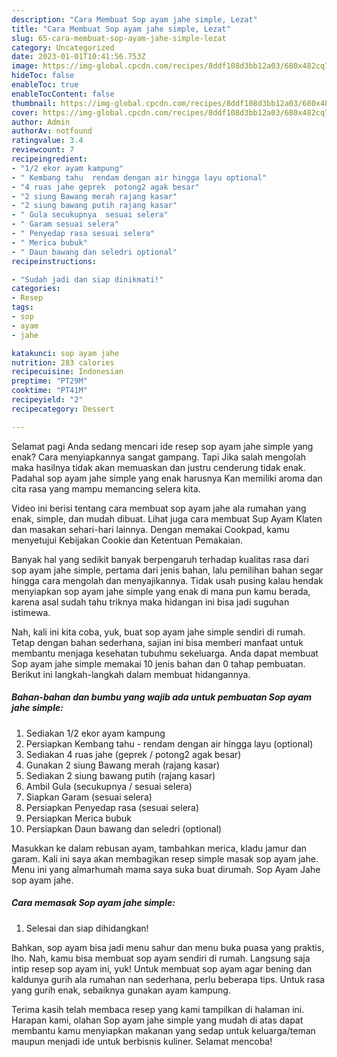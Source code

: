 ```yaml
---
description: "Cara Membuat Sop ayam jahe simple, Lezat"
title: "Cara Membuat Sop ayam jahe simple, Lezat"
slug: 65-cara-membuat-sop-ayam-jahe-simple-lezat
category: Uncategorized
date: 2023-01-01T10:41:56.753Z
image: https://img-global.cpcdn.com/recipes/8ddf108d3bb12a03/680x482cq70/sop-ayam-jahe-simple-foto-resep-utama.jpg
hideToc: false
enableToc: true
enableTocContent: false
thumbnail: https://img-global.cpcdn.com/recipes/8ddf108d3bb12a03/680x482cq70/sop-ayam-jahe-simple-foto-resep-utama.jpg
cover: https://img-global.cpcdn.com/recipes/8ddf108d3bb12a03/680x482cq70/sop-ayam-jahe-simple-foto-resep-utama.jpg
author: Admin
authorAv: notfound
ratingvalue: 3.4
reviewcount: 7
recipeingredient:
- "1/2 ekor ayam kampung"
- " Kembang tahu  rendam dengan air hingga layu optional"
- "4 ruas jahe geprek  potong2 agak besar"
- "2 siung Bawang merah rajang kasar"
- "2 siung bawang putih rajang kasar"
- " Gula secukupnya  sesuai selera"
- " Garam sesuai selera"
- " Penyedap rasa sesuai selera"
- " Merica bubuk"
- " Daun bawang dan seledri optional"
recipeinstructions:

- "Sudah jadi dan siap dinikmati!"
categories:
- Resep
tags:
- sop
- ayam
- jahe

katakunci: sop ayam jahe 
nutrition: 283 calories
recipecuisine: Indonesian
preptime: "PT29M"
cooktime: "PT41M"
recipeyield: "2"
recipecategory: Dessert

---
```



Selamat pagi Anda sedang mencari ide resep sop ayam jahe simple yang enak? Cara menyiapkannya sangat gampang. Tapi Jika salah mengolah maka hasilnya tidak akan memuaskan dan justru cenderung tidak enak. Padahal sop ayam jahe simple yang enak harusnya Kan memiliki aroma dan cita rasa yang mampu memancing selera kita.


Video ini berisi tentang cara membuat sop ayam jahe ala rumahan yang enak, simple, dan mudah dibuat. Lihat juga cara membuat Sup Ayam Klaten dan masakan sehari-hari lainnya. Dengan memakai Cookpad, kamu menyetujui Kebijakan Cookie dan Ketentuan Pemakaian.

Banyak hal yang sedikit banyak berpengaruh terhadap kualitas rasa dari sop ayam jahe simple, pertama dari jenis bahan, lalu pemilihan bahan segar hingga cara mengolah dan menyajikannya. Tidak usah pusing kalau hendak menyiapkan sop ayam jahe simple yang enak di mana pun kamu berada, karena asal sudah tahu triknya maka hidangan ini bisa jadi suguhan istimewa.


Nah, kali ini kita coba, yuk, buat sop ayam jahe simple sendiri di rumah. Tetap dengan bahan sederhana, sajian ini bisa memberi manfaat untuk membantu menjaga kesehatan tubuhmu sekeluarga. Anda dapat membuat Sop ayam jahe simple memakai 10 jenis bahan dan 0 tahap pembuatan. Berikut ini langkah-langkah dalam membuat hidangannya.

<!--inarticleads1-->

##### Bahan-bahan dan bumbu yang wajib ada untuk pembuatan Sop ayam jahe simple:

1. Sediakan 1/2 ekor ayam kampung
1. Persiapkan  Kembang tahu - rendam dengan air hingga layu (optional)
1. Sediakan 4 ruas jahe (geprek / potong2 agak besar)
1. Gunakan 2 siung Bawang merah (rajang kasar)
1. Sediakan 2 siung bawang putih (rajang kasar)
1. Ambil  Gula (secukupnya / sesuai selera)
1. Siapkan  Garam (sesuai selera)
1. Persiapkan  Penyedap rasa (sesuai selera)
1. Persiapkan  Merica bubuk
1. Persiapkan  Daun bawang dan seledri (optional)


Masukkan ke dalam rebusan ayam, tambahkan merica, kladu jamur dan garam. Kali ini saya akan membagikan resep simple masak sop ayam jahe. Menu ini yang almarhumah mama saya suka buat dirumah. Sop Ayam Jahe sop ayam jahe. 

<!--inarticleads2-->

##### Cara memasak Sop ayam jahe simple:


1. Selesai dan siap dihidangkan!

Bahkan, sop ayam bisa jadi menu sahur dan menu buka puasa yang praktis, lho. Nah, kamu bisa membuat sop ayam sendiri di rumah. Langsung saja intip resep sop ayam ini, yuk! Untuk membuat sop ayam agar bening dan kaldunya gurih ala rumahan nan sederhana, perlu beberapa tips. Untuk rasa yang gurih enak, sebaiknya gunakan ayam kampung. 

Terima kasih telah membaca resep yang kami tampilkan di halaman ini. Harapan kami, olahan Sop ayam jahe simple yang mudah di atas dapat membantu kamu menyiapkan makanan yang sedap untuk keluarga/teman maupun menjadi ide untuk berbisnis kuliner. Selamat mencoba!
